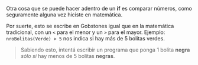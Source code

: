Otra cosa que se puede hacer adentro de un **if** es comparar números, como seguramente alguna vez hiciste en matemática.

Por suerte, esto se escribe en Gobstones igual que en la matemática tradicional, con un `<` para el menor y un `>` para el mayor. Ejemplo: `nroBolitas(Verde) > 5` nos indica si hay más de 5 bolitas verdes.

> Sabiendo esto, intentá escribir un programa que ponga 1 bolita **negra** _sólo si_ hay menos de 5 bolitas **negras**.